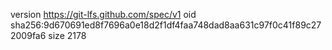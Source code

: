 version https://git-lfs.github.com/spec/v1
oid sha256:9d670691ed8f7696a0e18d2f1df4faa748dad8aa631c97f0c41f89c272009fa6
size 2178
